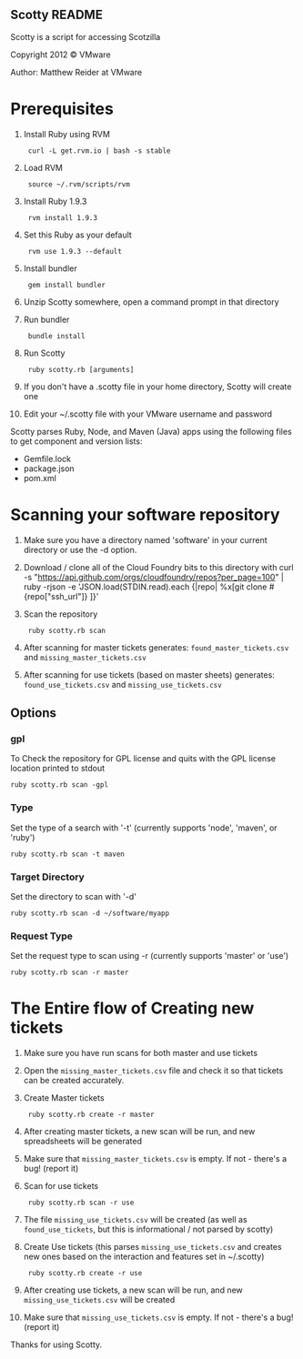 Scotty README
-------------

Scotty is a script for accessing Scotzilla

Copyright 2012 © VMware

Author: Matthew Reider at VMware

# Prerequisites

1. Install Ruby using RVM

		curl -L get.rvm.io | bash -s stable

2. Load RVM

		source ~/.rvm/scripts/rvm
			
3. Install Ruby 1.9.3
		
		rvm install 1.9.3
		
4. Set this Ruby as your default

		rvm use 1.9.3 --default
		
5. Install bundler

		gem install bundler

6. Unzip Scotty somewhere, open a command prompt in that directory
7. Run bundler

		bundle install
		
8. Run Scotty

		ruby scotty.rb [arguments]
		
6. If you don't have a .scotty file in your home directory, Scotty will create one
7. Edit your ~/.scotty file with your VMware username and password

Scotty parses Ruby, Node, and Maven (Java) apps using the following files to get component and version lists:

- Gemfile.lock
- package.json
- pom.xml

# Scanning your software repository

1. Make sure you have a directory named 'software' in your current directory or use the -d option.
1. Download / clone all of the Cloud Foundry bits to this directory with
		curl -s "https://api.github.com/orgs/cloudfoundry/repos?per_page=100" | ruby -rjson -e 'JSON.load(STDIN.read).each {|repo| %x[git clone #{repo["ssh_url"]} ]}'
1. Scan the repository

		ruby scotty.rb scan
		
1. After scanning for master tickets generates: `found_master_tickets.csv` and `missing_master_tickets.csv`
1. After scanning for use tickets (based on master sheets) generates: `found_use_tickets.csv` and `missing_use_tickets.csv`

## Options

### gpl
To Check the repository for GPL license and quits with the GPL license location printed to stdout

	ruby scotty.rb scan -gpl

### Type
Set the type of a search with '-t' (currently supports 'node', 'maven', or 'ruby')

	ruby scotty.rb scan -t maven

### Target Directory
Set the directory to scan with '-d'

	ruby scotty.rb scan -d ~/software/myapp

### Request Type
Set the request type to scan using -r (currently supports 'master' or 'use')

	ruby scotty.rb scan -r master

# The Entire flow of Creating new tickets

1. Make sure you have run scans for both master and use tickets
1. Open the `missing_master_tickets.csv` file and check it so that tickets can be created accurately.
1. Create Master tickets

		ruby scotty.rb create -r master
		
1. After creating master tickets, a new scan will be run, and new spreadsheets will be generated
1. Make sure that `missing_master_tickets.csv` is empty. If not - there's a bug! (report it)
1. Scan for use tickets

		ruby scotty.rb scan -r use

1. The file `missing_use_tickets.csv` will be created (as well as `found_use_tickets`, but this is informational / not parsed by scotty)
1. Create Use tickets (this parses `missing_use_tickets.csv` and creates new ones based on the interaction and features set in ~/.scotty)

		ruby scotty.rb create -r use
		
1. After creating use tickets, a new scan will be run, and new `missing_use_tickets.csv` will be created
1. Make sure that `missing_use_tickets.csv` is empty. If not - there's a bug! (report it)

Thanks for using Scotty.